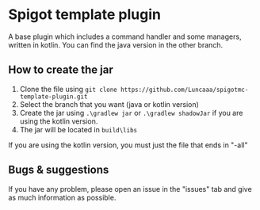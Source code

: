 # Spigot template plugin

A base plugin which includes a command handler and some managers, written in kotlin. You can find the java version in the other branch.

## How to create the jar

1. Clone the file using `git clone https://github.com/Luncaaa/spigotmc-template-plugin.git`
2. Select the branch that you want (java or kotlin version)
3. Create the jar using `.\gradlew jar` or `.\gradlew shadowJar` if you are using the kotlin version.
4. The jar will be located in `build\libs`

If you are using the kotlin version, you must just the file that ends in "-all"

## Bugs & suggestions

If you have any problem, please open an issue in the "issues" tab and give as much information as possible.
